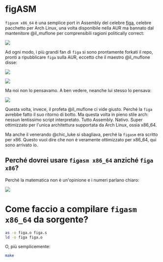 # figASM

`figasm x86_64` è una semplice port in Assembly del celebre [figa](github.com/crisbal/kslf.git), celebre pacchetto per Arch Linux, una volta disponibile nella AUR ma bannato dal mantenitore @il\_muflone per comprensibili ragioni politically correct:

![](https://i.imgur.com/1TQXOgX.png)

Ad ogni modo, i più grandi fan di `figa` si sono prontamente forkati il repo, pronti a ripubblicare `figa` sulla AUR, eccetto che il maestro @il\_muflone disse:

![](https://i.imgur.com/P8er7Uw.png)

![](https://i.imgur.com/GFcVpPD.png)

Ma noi non lo pensavamo. A ben vedere, neanche lui stesso lo pensava:

![](https://i.imgur.com/PgENsLm.png)

Questa volta, invece, il profeta @il\_muflone ci vide giusto. Perché la `figa` avrebbe fatto il suo ritorno di botto. Ma questa volta in pieno stile arch: nessun lentissimo script interpretato. Tutto Assembly. Nativo. Super ottimizzato per l'unica architettura supportata da Arch Linux, ossia x86\_64.

Ma anche il venerando @chic\_luke si sbagliava, perché la `figasm` era scritto per x86. Questo vuol dire che non è veramente ottimizzato per x86\_64, qui sono arrivato io. 

## Perché dovrei usare `figasm x86_64` anziché `figa x86`?

Perché la matematica non è un'opinione e i numeri parlano chiaro:

![](https://i.imgur.com/PZQVmv1.png)

# Come faccio a compilare `figasm x86_64` da sorgente?

```bash
as -o figa.o figa.s
ld -o figa figa.o
```

O, più semplicemente:

```bash
make
```

